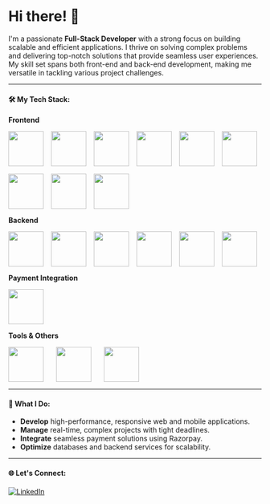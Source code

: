 # Hi there! 👋

I'm a passionate **Full-Stack Developer** with a strong focus on building scalable and efficient applications. I thrive on solving complex problems and delivering top-notch solutions that provide seamless user experiences. My skill set spans both front-end and back-end development, making me versatile in tackling various project challenges.

---

#### 🛠️ My Tech Stack:

**Frontend**  
<div style="display: flex; flex-wrap: wrap; gap: 15px;">
  <img width="70px" height="70px" src="https://cdn.jsdelivr.net/gh/devicons/devicon@latest/icons/html5/html5-original.svg" />
  <img width="70px" height="70px" src="https://cdn.jsdelivr.net/gh/devicons/devicon@latest/icons/css3/css3-original.svg" />
  <img width="70px" height="70px" src="https://cdn.jsdelivr.net/gh/devicons/devicon@latest/icons/javascript/javascript-original.svg" />
  <img width="70px" height="70px" src="https://cdn.jsdelivr.net/gh/devicons/devicon@latest/icons/react/react-original.svg"/>
    <img width="70px" height="70px" src="https://res.cloudinary.com/dabocsuq6/image/upload/v1723629067/react-query-icon_tct4sr.png"/>
    <img width="70px" height="70px" src="https://cdn.jsdelivr.net/gh/devicons/devicon@latest/icons/typescript/typescript-original.svg" />
    <img width="70px" height="70px" src="https://cdn.jsdelivr.net/gh/devicons/devicon@latest/icons/tailwindcss/tailwindcss-original.svg" />
    <img width="70px" height="70px" src="https://cdn.jsdelivr.net/gh/devicons/devicon@latest/icons/nextjs/nextjs-original.svg" />
    <img width="70px" height="70px" src="https://cdn.jsdelivr.net/gh/devicons/devicon@latest/icons/redux/redux-original.svg" />
</div>

**Backend**  
<div style="display: flex; flex-wrap: wrap; gap: 15px;">
  <img width="70px" height="70px" src="https://cdn.jsdelivr.net/gh/devicons/devicon@latest/icons/nodejs/nodejs-original.svg" />
  <img width="70px" height="70px" src="https://cdn.jsdelivr.net/gh/devicons/devicon@latest/icons/express/express-original.svg" />
  <img width="70px" height="70px" src="https://cdn.jsdelivr.net/gh/devicons/devicon@latest/icons/go/go-original.svg" />
  <img width="70px" height="70px" src="https://cdn.jsdelivr.net/gh/devicons/devicon@latest/icons/mongodb/mongodb-original.svg" />
  <img width="70px" height="70px" src="https://cdn.jsdelivr.net/gh/devicons/devicon@latest/icons/prisma/prisma-original.svg" />
  <img width="70px" height="70px" src="https://cdn.jsdelivr.net/gh/devicons/devicon@latest/icons/socketio/socketio-original-wordmark.svg" />
</div>

**Payment Integration**  
<div style="display: flex; flex-wrap: wrap; gap: 15px;">
  <img width="70px" height="70px" src="https://res.cloudinary.com/dabocsuq6/image/upload/v1723629443/razorpay_opyqfr.png"/>
</div>

**Tools & Others**  
<div style="display: flex; flex-wrap: wrap; gap: 25px;">
  <img width="70px" height="70px" src="https://cdn.jsdelivr.net/gh/devicons/devicon@latest/icons/git/git-original.svg"  />
  <img width="70px" height="70px" src="https://cdn.jsdelivr.net/gh/devicons/devicon@latest/icons/postman/postman-original.svg"  />
  <img width="70px" height="70px" src="https://cdn.jsdelivr.net/gh/devicons/devicon@latest/icons/vscode/vscode-original.svg"/>
</div>

---

#### 🚀 What I Do:
- **Develop** high-performance, responsive web and mobile applications.
- **Manage** real-time, complex projects with tight deadlines.
- **Integrate** seamless payment solutions using Razorpay.
- **Optimize** databases and backend services for scalability.

---

#### 🌐 Let's Connect:
[![LinkedIn](https://img.shields.io/badge/LinkedIn-0A66C2?style=for-the-badge&logo=linkedin&logoColor=white)](https://www.linkedin.com/in/shaik-rahuman-76a0941b9/)
